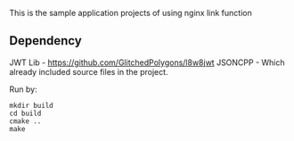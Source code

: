This is the sample application projects of using nginx link function


## Dependency

JWT Lib - https://github.com/GlitchedPolygons/l8w8jwt
JSONCPP - Which already included source files in the project.


Run by: 

```
mkdir build
cd build
cmake ..
make
```
